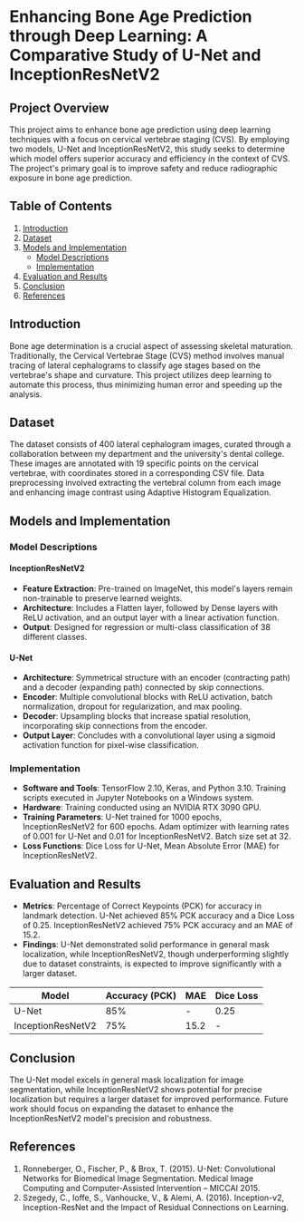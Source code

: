 # Enhancing Bone Age Prediction through Deep Learning: A Comparative Study of U-Net and InceptionResNetV2

## Project Overview

This project aims to enhance bone age prediction using deep learning techniques with a focus on cervical vertebrae staging (CVS). By employing two models, U-Net and InceptionResNetV2, this study seeks to determine which model offers superior accuracy and efficiency in the context of CVS. The project's primary goal is to improve safety and reduce radiographic exposure in bone age prediction.

## Table of Contents

1. [Introduction](#introduction)
2. [Dataset](#dataset)
3. [Models and Implementation](#models-and-implementation)
   - [Model Descriptions](#model-descriptions)
   - [Implementation](#implementation)
4. [Evaluation and Results](#evaluation-and-results)
5. [Conclusion](#conclusion)
6. [References](#references)

## Introduction

Bone age determination is a crucial aspect of assessing skeletal maturation. Traditionally, the Cervical Vertebrae Stage (CVS) method involves manual tracing of lateral cephalograms to classify age stages based on the vertebrae's shape and curvature. This project utilizes deep learning to automate this process, thus minimizing human error and speeding up the analysis.

## Dataset

The dataset consists of 400 lateral cephalogram images, curated through a collaboration between my department and the university's dental college. These images are annotated with 19 specific points on the cervical vertebrae, with coordinates stored in a corresponding CSV file. Data preprocessing involved extracting the vertebral column from each image and enhancing image contrast using Adaptive Histogram Equalization.

## Models and Implementation

### Model Descriptions

#### InceptionResNetV2

- **Feature Extraction**: Pre-trained on ImageNet, this model's layers remain non-trainable to preserve learned weights.
- **Architecture**: Includes a Flatten layer, followed by Dense layers with ReLU activation, and an output layer with a linear activation function.
- **Output**: Designed for regression or multi-class classification of 38 different classes.

#### U-Net

- **Architecture**: Symmetrical structure with an encoder (contracting path) and a decoder (expanding path) connected by skip connections.
- **Encoder**: Multiple convolutional blocks with ReLU activation, batch normalization, dropout for regularization, and max pooling.
- **Decoder**: Upsampling blocks that increase spatial resolution, incorporating skip connections from the encoder.
- **Output Layer**: Concludes with a convolutional layer using a sigmoid activation function for pixel-wise classification.

### Implementation

- **Software and Tools**: TensorFlow 2.10, Keras, and Python 3.10. Training scripts executed in Jupyter Notebooks on a Windows system.
- **Hardware**: Training conducted using an NVIDIA RTX 3090 GPU.
- **Training Parameters**: U-Net trained for 1000 epochs, InceptionResNetV2 for 600 epochs. Adam optimizer with learning rates of 0.001 for U-Net and 0.01 for InceptionResNetV2. Batch size set at 32.
- **Loss Functions**: Dice Loss for U-Net, Mean Absolute Error (MAE) for InceptionResNetV2.

## Evaluation and Results

- **Metrics**: Percentage of Correct Keypoints (PCK) for accuracy in landmark detection. U-Net achieved 85% PCK accuracy and a Dice Loss of 0.25. InceptionResNetV2 achieved 75% PCK accuracy and an MAE of 15.2.
- **Findings**: U-Net demonstrated solid performance in general mask localization, while InceptionResNetV2, though underperforming slightly due to dataset constraints, is expected to improve significantly with a larger dataset.

| Model            | Accuracy (PCK) | MAE  | Dice Loss |
|------------------|----------------|------|-----------|
| U-Net            | 85%            | -    | 0.25      |
| InceptionResNetV2| 75%            | 15.2 | -         |

## Conclusion

The U-Net model excels in general mask localization for image segmentation, while InceptionResNetV2 shows potential for precise localization but requires a larger dataset for improved performance. Future work should focus on expanding the dataset to enhance the InceptionResNetV2 model's precision and robustness.

## References

1. Ronneberger, O., Fischer, P., & Brox, T. (2015). U-Net: Convolutional Networks for Biomedical Image Segmentation. Medical Image Computing and Computer-Assisted Intervention – MICCAI 2015.
2. Szegedy, C., Ioffe, S., Vanhoucke, V., & Alemi, A. (2016). Inception-v2, Inception-ResNet and the Impact of Residual Connections on Learning.


